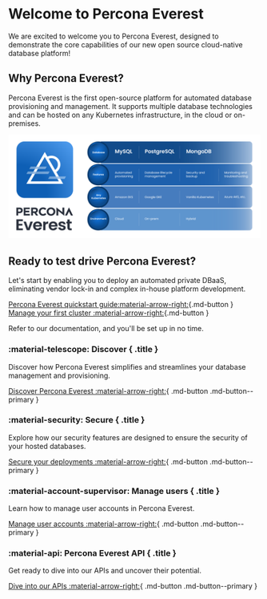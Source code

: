# Welcome to Percona Everest

We are excited to welcome you to Percona Everest, designed to demonstrate the core capabilities of our new open source cloud-native database platform!


## Why Percona Everest?

Percona Everest is the first open-source platform for automated database provisioning and management. It supports multiple database technologies and can be hosted on any Kubernetes infrastructure, in the cloud or on-premises.

![!image](images/Percona_Everest_docs.png)
  
## Ready to test drive Percona Everest?

Let's start by enabling you to deploy an automated private DBaaS, eliminating vendor lock-in and complex in-house platform development. 

[Percona Everest quickstart guide:material-arrow-right:](quick-install.md){.md-button }  [Manage your first cluster :material-arrow-right:](use/db_provision.md){.md-button }


Refer to our documentation, and you'll be set up in no time.

<div data-grid markdown><div data-banner markdown>

### :material-telescope: Discover { .title }

Discover how Percona Everest simplifies and streamlines your database management and provisioning.

[Discover Percona Everest :material-arrow-right:](features.md){ .md-button .md-button--primary }

</div><div data-banner markdown>

### :material-security: Secure { .title }

Explore how our security features are designed to ensure the security of your hosted databases.

[Secure your deployments :material-arrow-right:](administer/Idp_integration.md){ .md-button .md-button--primary }

</div><div data-banner markdown>

### :material-account-supervisor: Manage users { .title }

Learn how to manage user accounts in Percona Everest.

[Manage user accounts :material-arrow-right:](administer/manage_users.md){ .md-button .md-button--primary }

</div><div data-banner markdown>


### :material-api: Percona Everest API { .title }

Get ready to dive into our APIs and uncover their potential.

[Dive into our APIs :material-arrow-right:](https://percona-everest.readme.io){ .md-button .md-button--primary }

</div>
</div>